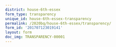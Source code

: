 ```yaml
---
district: house-6th-essex
form_type: transparency
unique_id: house-6th-essex-transparency
permalink: /2020bq/house-6th-essex/transparency/
form_id: '201707123019141'
layout: form
doc_img: TRANSPARENCY-00001
---
```

